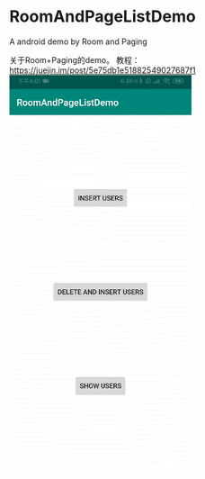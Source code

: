# RoomAndPageListDemo
A android demo by Room and Paging

关于Room+Paging的demo。
教程： https://juejin.im/post/5e75db1e51882549027687f1  
![](https://github.com/HyejeanMOON/RoomAndPageListDemo/blob/master/Video_20200315_043827_5.gif)

